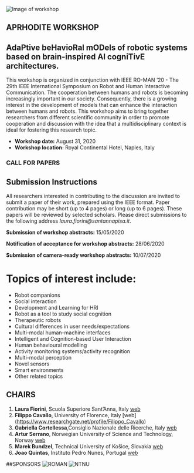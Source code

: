 ![Image of workshop](https://aprhodite.github.io/roman2020/ws.png)

## APRHODITE WORKSHOP 
## AdaPtive beHavioRal mODels of robotic systems based on brain-inspired AI cogniTivE architectures.
This workshop is organized in conjunction with IEEE RO-MAN ‘20 - The 29th IEEE International Symposium on Robot and Human Interactive Communication. The cooperation between humans and robots is becoming increasingly important in our society. Consequently, there is a growing interest in the development of models that can enhance the interaction between humans and robots. This workshop aims to bring together researchers from different scientific community in order to promote cooperation and discussion with the idea that a multidisciplinary context is ideal for fostering this research topic.

- **Workshop date:** August 31, 2020
- **Workshop location:** Royal Continental Hotel, Naples, Italy

### CALL FOR PAPERS
## Submission Instructions
All researchers interested in contributing to the discussion are invited to submit a paper of their work, prepared using the IEEE format. Paper contribution may be short (up to 4 pages) or long (up to 6 pages). These papers will be reviewed by selected scholars. Please direct submissions to the following address _laura.fiorini@santannapisa.it_.
 
**Submission of workshop abstracts:** 15/05/2020

**Notification of acceptance for workshop abstracts:** 28/06/2020

**Submission of camera-ready workshop abstracts:** 10/07/2020

# Topics of interest include:
- Robot companions
- Social interaction
- Development and Learning for HRI
- Robot as a tool to study social cognition
- Therapeutic robots
- Cultural differences in user needs/expectations 
- Multi-modal human-machine interfaces
- Intelligent and Cognition-based User Interaction 
- Human behavioural modelling
- Activity monitoring systems/activity recognition 
- Multi-modal perception
- Novel sensors
- Smart environments
- Other related topics

## CHAIRS

1. **Laura Fiorini**, Scuola Superiore Sant’Anna, Italy [web](https://www.santannapisa.it/en/laura-fiorini)
2. **Filippo Cavallo**, University of Florence, Italy [web] (https://www.researchgate.net/profile/Filippo_Cavallo)
3. **Gabriella Cortellessa**,Consiglio Nazionale delle Ricerche, Italy [web](https://www.istc.cnr.it/en/people/gabriella-cortellessa)
4. **Artur Serrano**, Norwegian University of Science and Technology, Norway [web](https://www.ntnu.edu/employees/artur.serrano)
5. **Marek Bundzel**, Technical University of Košice, Slovakia [web](http://www.ai-cit.sk/People/MarekBundzel)
6. **Joao Quintas**, Instituto Pedro Nunes, Portugal [web](https://www.researchgate.net/profile/Joao_Quintas)

##SPONSORS
 ![ROMAN](https://www.google.com/imgres?imgurl=https%3A%2F%2Fpbs.twimg.com%2Fmedia%2FES0rHA_XkAAQCfp.jpg&imgrefurl=https%3A%2F%2Ftwitter.com%2Froman2020ieee&tbnid=Tm1ZPEdqe6EqmM&vet=12ahUKEwisgIH-0O3oAhXLhqQKHa-fDUwQMygBegUIARDRAQ..i&docid=eWw5nVJDVWtG2M&w=555&h=555&q=ro-man%202020%20conference&ved=2ahUKEwisgIH-0O3oAhXLhqQKHa-fDUwQMygBegUIARDRAQ)
 ![NTNU](https://www.google.com/url?sa=i&url=https%3A%2F%2Feuraxess.ec.europa.eu%2Fworldwide%2Fasean%2Fmsca-if-call-2020-symposium-msca-if-applicants-norwegian-university-science-and&psig=AOvVaw1rBBMi4D_Dybm2xr5ToDSK&ust=1587150041149000&source=images&cd=vfe&ved=0CAIQjRxqFwoTCMDhmubQ7egCFQAAAAAdAAAAABAD)

